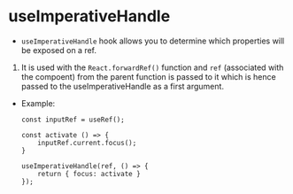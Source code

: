 # useImperativeHandle

- `useImperativeHandle` hook allows you to determine which properties will be exposed on a ref.

1. It is used with the `React.forwardRef()` function and `ref` (associated with the compoent) from the parent function is passed to it which is hence passed to the useImperativeHandle as a first argument.

- Example: 

    ```JS
    const inputRef = useRef();

    const activate () => {
        inputRef.current.focus();
    }

    useImperativeHandle(ref, () => {
        return { focus: activate }
    });
    ```